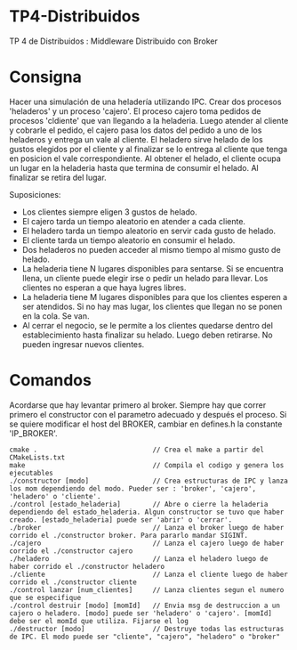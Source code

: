# TP4-Distribuidos
TP 4 de Distribuidos : Middleware Distribuido con Broker

# Consigna

Hacer una simulación de una heladería utilizando IPC. Crear dos procesos 'heladeros' y un proceso 'cajero'. El proceso cajero toma pedidos de procesos 'cldiente' que van llegando a la heladeria. Luego atender al cliente y cobrarle el pedido, el cajero pasa los datos del pedido a uno de los heladeros y entrega un vale al cliente. El heladero sirve helado de los gustos elegidos por el cliente y al finalizar se lo entrega al cliente que tenga en posicion el vale correspondiente. Al obtener el helado, el cliente ocupa un lugar en la heladeria hasta que termina de consumir el helado. Al finalizar se retira del lugar.

Suposiciones:
- Los clientes siempre eligen 3 gustos de helado.
- El cajero tarda un tiempo aleatorio en atender a cada cliente.
- El heladero tarda un tiempo aleatorio en servir cada gusto de helado.
- El cliente tarda un tiempo aleatorio en consumir el helado.
- Dos heladeros no pueden acceder al mismo tiempo al mismo gusto de helado.
- La heladeria tiene N lugares disponibles para sentarse. Si se encuentra llena, un cliente puede elegir irse o pedir un helado para llevar. Los clientes no esperan a que haya lugres libres.
- La heladeria tiene M lugares disponibles para que los clientes esperen a ser atendidos. Si no hay mas lugar, los clientes que llegan no se ponen en la cola. Se van.
- Al cerrar el negocio, se le permite a los clientes quedarse dentro del establecimiento hasta finalizar su helado. Luego deben retirarse. No pueden ingresar nuevos clientes.

# Comandos

Acordarse que hay levantar primero al broker. Siempre hay que correr primero el constructor con el parametro adecuado y después el proceso.
Si se quiere modificar el host del BROKER, cambiar en defines.h la constante 'IP_BROKER'.


```
cmake .	                            // Crea el make a partir del CMakeLists.txt
make                      	        // Compila el codigo y genera los ejecutables
./constructor [modo]	            // Crea estructuras de IPC y lanza los mom dependiendo del modo. Pueder ser : 'broker', 'cajero', 'heladero' o 'cliente'.
./control [estado_heladeria]        // Abre o cierre la heladeria dependiendo del estado_heladeria. Algun constructor se tuvo que haber creado. [estado_heladeria] puede ser 'abrir' o 'cerrar'.
./broker                            // Lanza el broker luego de haber corrido el ./constructor broker. Para pararlo mandar SIGINT.
./cajero                            // Lanza el cajero luego de haber corrido el ./constructor cajero
./heladero                          // Lanza el heladero luego de haber corrido el ./constructor heladero
./cliente                           // Lanza el cliente luego de haber corrido el ./constructor cliente
./control lanzar [num_clientes]     // Lanza clientes segun el numero que se especifique
./control destruir [modo] [momId]   // Envia msg de destruccion a un cajero o heladero. [modo] puede ser 'heladero' o 'cajero'. [momId] debe ser el momId que utiliza. Fijarse el log
./destructor [modo]  	            // Destruye todas las estructuras de IPC. El modo puede ser "cliente", "cajero", "heladero" o "broker"
```
